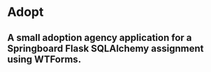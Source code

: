 # Adopt
## A small adoption agency application for a Springboard Flask SQLAlchemy assignment using WTForms.